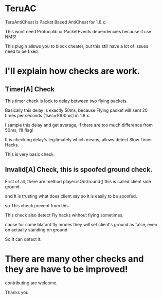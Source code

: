 # TeruAC

TeruAntiCheat is Packet Based AntiCheat for 1.8.x.  

This wont need Protocolib or PacketEvents dependencies because it use NMS!

This plugin allows you to block cheater, but this still have a lot of issues need to be fixed. 

# I'll explain how checks are work.

## Timer[A] Check

This timer check is look to delay between two flying packets.

Basically this delay is exactly 50ms, because Flying packet will sent 20 times per seconds (1sec=1000ms) in 1.8.x.

I sample this delay and get average, if there are too much difference from 50ms, I'll flag!

It is checking delay's legitimately which means, allows detect Slow Timer Hacks.

This is very basic check.

## Invalid[A] Check, this is spoofed ground check.

First of all, there are method player.isOnGround() this is called client side ground. 

and It is trusting what does client say so it is easily to be spoofed. 

so This check prevent from this.

This check also detect Fly hacks without flying sometimes, 

cause for some blatant fly modes they will set client's ground as false, even on actually standing on ground.

So It can detect it.

# There are many other checks and they are have to be improved!

contributing are welcome.

Thanks you
